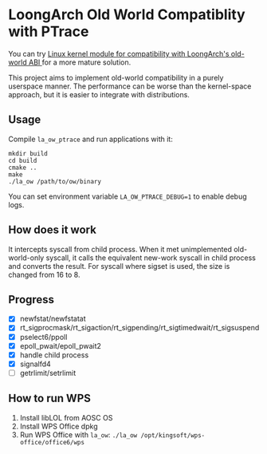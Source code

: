 # LoongArch Old World Compatiblity with PTrace

You can try [Linux kernel module for compatibility with LoongArch's old-world ABI ](https://github.com/AOSC-Dev/la_ow_syscall) for a more mature solution.

This project aims to implement old-world compatibility in a purely userspace manner. The performance can be worse than the kernel-space approach, but it is easier to integrate with distributions.

## Usage

Compile `la_ow_ptrace` and run applications with it:

```shell
mkdir build
cd build
cmake ..
make
./la_ow /path/to/ow/binary
```

You can set environment variable `LA_OW_PTRACE_DEBUG=1` to enable debug logs.

## How does it work

It intercepts syscall from child process. When it met unimplemented old-world-only syscall, it calls the equivalent new-work syscall in child process and converts the result. For syscall where sigset is used, the size is changed from 16 to 8.

## Progress

- [x] newfstat/newfstatat
- [x] rt_sigprocmask/rt_sigaction/rt_sigpending/rt_sigtimedwait/rt_sigsuspend
- [x] pselect6/ppoll
- [x] epoll_pwait/epoll_pwait2
- [x] handle child process
- [x] signalfd4
- [ ] getrlimit/setrlimit

## How to run WPS

1. Install libLOL from AOSC OS
2. Install WPS Office dpkg
3. Run WPS Office with `la_ow`: `./la_ow /opt/kingsoft/wps-office/office6/wps`
